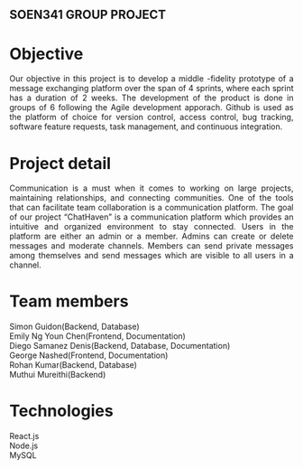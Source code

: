 ## SOEN341 GROUP PROJECT

# Objective
<p align="justify">
Our objective in this project is to develop a middle -fidelity prototype of a message exchanging platform over the span of 4 sprints, where each sprint has a duration of 2 weeks. The development of the product is done in groups of 6 following the Agile development apporach. Github is used as the platform of choice for version control, access control, bug tracking, software feature requests, task management, and continuous integration.
</p>

# Project detail
<p align="justify">
Communication is a must when it comes to working on large projects, maintaining relationships, and connecting communities. One of the tools that can facilitate team collaboration is a communication platform. The goal of our project “ChatHaven” is a communication platform which provides an intuitive and organized environment to stay connected. Users in the platform are either an admin or a member. Admins can create or delete messages and moderate channels. Members can send private messages among themselves and send messages which are visible to all users in a channel. 
</p>

# Team members
Simon Guidon(Backend, Database)  
Emily Ng Youn Chen(Frontend, Documentation)  
Diego Samanez Denis(Backend, Database, Documentation)  
George Nashed(Frontend, Documentation)  
Rohan Kumar(Backend, Database)  
Muthui Mureithi(Backend)  

# Technologies
React.js  
Node.js  
MySQL  
